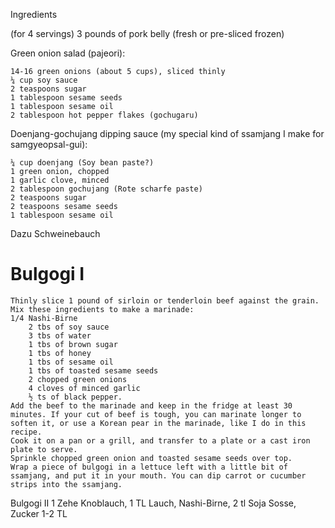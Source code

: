 Ingredients

(for 4 servings)
3 pounds of pork belly (fresh or pre-sliced frozen)

Green onion salad (pajeori):

    14-16 green onions (about 5 cups), sliced thinly
    ¼ cup soy sauce
    2 teaspoons sugar
    1 tablespoon sesame seeds
    1 tablespoon sesame oil
    2 tablespoon hot pepper flakes (gochugaru)

Doenjang-gochujang dipping sauce (my special kind of ssamjang I make for samgyeopsal-gui):

    ¼ cup doenjang (Soy bean paste?)
    1 green onion, chopped
    1 garlic clove, minced
    2 tablespoon gochujang (Rote scharfe paste)
    2 teaspoons sugar
    2 teaspoons sesame seeds
    1 tablespoon sesame oil

Dazu Schweinebauch



Bulgogi I 
==========

    Thinly slice 1 pound of sirloin or tenderloin beef against the grain.
    Mix these ingredients to make a marinade:
    1/4 Nashi-Birne
        2 tbs of soy sauce
        3 tbs of water
        1 tbs of brown sugar
        1 tbs of honey
        1 tbs of sesame oil
        1 tbs of toasted sesame seeds
        2 chopped green onions
        4 cloves of minced garlic
        ½ ts of black pepper.
    Add the beef to the marinade and keep in the fridge at least 30 minutes. If your cut of beef is tough, you can marinate longer to soften it, or use a Korean pear in the marinade, like I do in this recipe.
    Cook it on a pan or a grill, and transfer to a plate or a cast iron plate to serve.
    Sprinkle chopped green onion and toasted sesame seeds over top.
    Wrap a piece of bulgogi in a lettuce left with a little bit of ssamjang, and put it in your mouth. You can dip carrot or cucumber strips into the ssamjang.



Bulgogi II
1 Zehe Knoblauch, 1 TL Lauch, Nashi-Birne, 2 tl Soja Sosse, Zucker 1-2 TL
